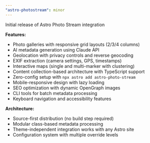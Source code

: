 ```yaml
---
"astro-photostream": minor
---
```


Initial release of Astro Photo Stream integration

**Features:**
- Photo galleries with responsive grid layouts (2/3/4 columns)
- AI metadata generation using Claude API
- Geolocation with privacy controls and reverse geocoding
- EXIF extraction (camera settings, GPS, timestamps)
- Interactive maps (single and multi-marker with clustering)
- Content collection-based architecture with TypeScript support
- Zero-config setup with `npx astro add astro-photo-stream`
- Mobile-responsive design with lazy loading
- SEO optimization with dynamic OpenGraph images
- CLI tools for batch metadata processing
- Keyboard navigation and accessibility features

**Architecture:**
- Source-first distribution (no build step required)
- Modular class-based metadata processing
- Theme-independent integration works with any Astro site
- Configuration system with multiple override levels